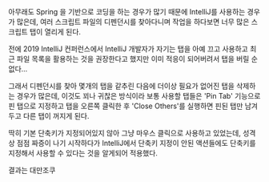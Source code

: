 아무래도 Spring 을 기반으로 코딩을 하는 경우가 많기 때문에 IntelliJ를 사용하는 경우가 많은데, 여러 스크립트 파일의 디펜던시를 찾아다니며 작업을 하다보면 너무 많은 스크립트 탭이 열리게 된다.

전에 2019 IntelliJ 컨퍼런스에서 IntelliJ 개발자가 자기는 탭을 아예 끄고 사용하고 최근 파일 목록을 활용하는 것을 권장한다고 했지만 이미 적응이 되어버려서 탭을 버릴 순 없다...

그래서 디펜던시를 찾아 몇개의 탭을 같추린 다음에 더이상 필요가 없어진 탭을 삭제하는 경우가 많은데, 이것도 꾀나 귀찮은 방식이라 보통 사용할 탭들은 'Pin Tab' 기능으로 핀 탭으로 지정하고 탭을 오른쪽 클릭한 후 'Close Others'를 실행하면 핀된 탭만 남겨두고 다른 탭이 꺼지게 된다.

딱히 기본 단축키가 지정되어있지 않아 그냥 마우스 클릭으로 사용하고 있었는데, 성격상 점점 짜증이 나기 시작하다가 IntelliJ에서 단축키 지정이 안된 액션들에도 단축키를 지정해서 사용할 수 있다는 것을 알게되어 적용했다.

결과는 대만조쿠